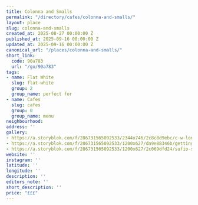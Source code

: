 ```yaml
---
title: Colonna and Smalls
permalink: "/directory/cafes/colonna-and-smalls/"
layout: place
slug: colonna-and-smalls
created_at: 2025-08-27 00:00:00 Z
published_at: 2025-09-16 00:00:00 Z
updated_at: 2025-09-16 00:00:00 Z
canonical_url: "/places/colonna-and-smalls/"
short_link:
  code: 90a783
  url: "/go/90a783"
tags:
- name: Flat White
  slug: flat-white
  group: 2
  group_name: perfect for
- name: Cafes
  slug: cafes
  group: 0
  group_name: menu
neighbourhood: 
address: ''
gallery:
- https://a.storyblok.com/f/286731565092533/2344x746/2c8c8d9ebc/c-w-london.png
- https://a.storyblok.com/f/286731565092533/1200x627/da9e88346b/getting-started.jpg
- https://a.storyblok.com/f/286731565092533/1200x627/2c069dfd24/sufio-sessions-berlin.jpg
website: ''
instagram: ''
latitude: ''
longitude: ''
description: ''
editors_note: ''
short_description: ''
price: "£££"
---
```


